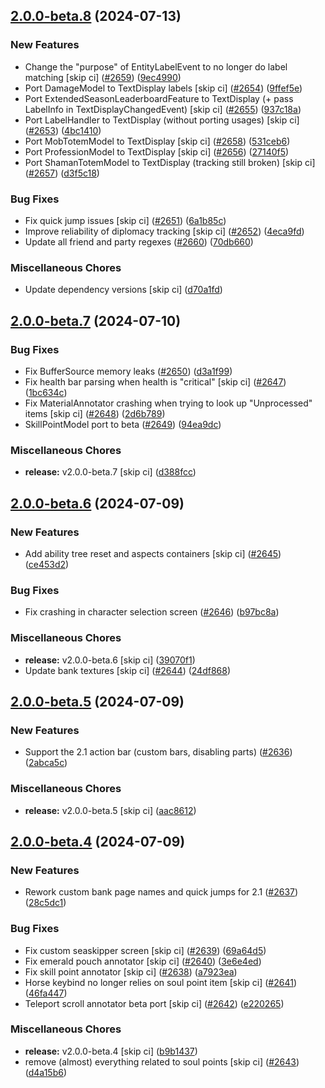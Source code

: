 ## [2.0.0-beta.8](https://github.com/Wynntils/Artemis/compare/v2.0.0-beta.7...v2.0.0-beta.8) (2024-07-13)


### New Features

* Change the "purpose" of EntityLabelEvent to no longer do label matching [skip ci] ([#2659](https://github.com/Wynntils/Artemis/issues/2659)) ([9ec4990](https://github.com/Wynntils/Artemis/commit/9ec499028cfbdea6868d62f1fa9e35f18504873a))
* Port DamageModel to TextDisplay labels [skip ci] ([#2654](https://github.com/Wynntils/Artemis/issues/2654)) ([9ffef5e](https://github.com/Wynntils/Artemis/commit/9ffef5eeaf7a0c22a022ef3570d25849162ee37d))
* Port ExtendedSeasonLeaderboardFeature to TextDisplay (+ pass LabelInfo in TextDisplayChangedEvent) [skip ci] ([#2655](https://github.com/Wynntils/Artemis/issues/2655)) ([937c18a](https://github.com/Wynntils/Artemis/commit/937c18a2ced5a5981950ca46a8b316ca70c98e4a))
* Port LabelHandler to TextDisplay (without porting usages) [skip ci] ([#2653](https://github.com/Wynntils/Artemis/issues/2653)) ([4bc1410](https://github.com/Wynntils/Artemis/commit/4bc14106e9a52303803df903f300bcb5d889a9c3))
* Port MobTotemModel to TextDisplay [skip ci] ([#2658](https://github.com/Wynntils/Artemis/issues/2658)) ([531ceb6](https://github.com/Wynntils/Artemis/commit/531ceb68e7b48f964cf7701023b8fa710104eabb))
* Port ProfessionModel to TextDisplay [skip ci] ([#2656](https://github.com/Wynntils/Artemis/issues/2656)) ([27140f5](https://github.com/Wynntils/Artemis/commit/27140f507f15ea5b980274ab863b29ef980c409c))
* Port ShamanTotemModel to TextDisplay (tracking still broken) [skip ci] ([#2657](https://github.com/Wynntils/Artemis/issues/2657)) ([d3f5c18](https://github.com/Wynntils/Artemis/commit/d3f5c18af5ecf297cf5bac75414f1b56dcce2bd7))


### Bug Fixes

* Fix quick jump issues [skip ci] ([#2651](https://github.com/Wynntils/Artemis/issues/2651)) ([6a1b85c](https://github.com/Wynntils/Artemis/commit/6a1b85cc7f049eb6e0461eeeef6b3a5084ae32a6))
* Improve reliability of diplomacy tracking [skip ci] ([#2652](https://github.com/Wynntils/Artemis/issues/2652)) ([4eca9fd](https://github.com/Wynntils/Artemis/commit/4eca9fd3bb9e08406d3e50157b1be0b95f45dbcb))
* Update all friend and party regexes ([#2660](https://github.com/Wynntils/Artemis/issues/2660)) ([70db660](https://github.com/Wynntils/Artemis/commit/70db660c09b16c70795d6fe5b1cc17d4a9a101b9))


### Miscellaneous Chores

* Update dependency versions [skip ci] ([d70a1fd](https://github.com/Wynntils/Artemis/commit/d70a1fd78ae53b12984e328fad6fb96ba89dccaf))

## [2.0.0-beta.7](https://github.com/Wynntils/Artemis/compare/v2.0.0-beta.6...v2.0.0-beta.7) (2024-07-10)


### Bug Fixes

* Fix BufferSource memory leaks ([#2650](https://github.com/Wynntils/Artemis/issues/2650)) ([d3a1f99](https://github.com/Wynntils/Artemis/commit/d3a1f998184c4ca5fc40ebf01a7c78c1e96e1674))
* Fix health bar parsing when health is "critical" [skip ci] ([#2647](https://github.com/Wynntils/Artemis/issues/2647)) ([1bc634c](https://github.com/Wynntils/Artemis/commit/1bc634cff085bae2ac7efdc0b33fd914de3c551b))
* Fix MaterialAnnotator crashing when trying to look up "Unprocessed" items [skip ci] ([#2648](https://github.com/Wynntils/Artemis/issues/2648)) ([2d6b789](https://github.com/Wynntils/Artemis/commit/2d6b789214e7121db8ff04a404a9b8a7b334f822))
* SkillPointModel port to beta ([#2649](https://github.com/Wynntils/Artemis/issues/2649)) ([94ea9dc](https://github.com/Wynntils/Artemis/commit/94ea9dc061576ffadaa415d8e1a9b3ef1a8bfc40))


### Miscellaneous Chores

* **release:** v2.0.0-beta.7 [skip ci] ([d388fcc](https://github.com/Wynntils/Artemis/commit/d388fccffd035d41a31197c570459b4ec67b7d1c))

## [2.0.0-beta.6](https://github.com/Wynntils/Artemis/compare/v2.0.0-beta.5...v2.0.0-beta.6) (2024-07-09)


### New Features

* Add ability tree reset and aspects containers [skip ci] ([#2645](https://github.com/Wynntils/Artemis/issues/2645)) ([ce453d2](https://github.com/Wynntils/Artemis/commit/ce453d26a126ae4f85ee50e3419e7f4c0ed074a6))


### Bug Fixes

* Fix crashing in character selection screen ([#2646](https://github.com/Wynntils/Artemis/issues/2646)) ([b97bc8a](https://github.com/Wynntils/Artemis/commit/b97bc8adf1f4e0c613fd227c059586ccc4235c96))


### Miscellaneous Chores

* **release:** v2.0.0-beta.6 [skip ci] ([39070f1](https://github.com/Wynntils/Artemis/commit/39070f12bf8ed0d6cf1444ee8cb6887fea9c4a5f))
* Update bank textures [skip ci] ([#2644](https://github.com/Wynntils/Artemis/issues/2644)) ([24df868](https://github.com/Wynntils/Artemis/commit/24df86851f74251089e2e2a680623ff889fca305))

## [2.0.0-beta.5](https://github.com/Wynntils/Artemis/compare/v2.0.0-beta.4...v2.0.0-beta.5) (2024-07-09)


### New Features

* Support the 2.1 action bar (custom bars, disabling parts) ([#2636](https://github.com/Wynntils/Artemis/issues/2636)) ([2abca5c](https://github.com/Wynntils/Artemis/commit/2abca5c0ef5d9e3fe1ff8d6c543fb3849eb6ba6b))


### Miscellaneous Chores

* **release:** v2.0.0-beta.5 [skip ci] ([aac8612](https://github.com/Wynntils/Artemis/commit/aac8612141eef8a36cb1099317977a3484be1468))

## [2.0.0-beta.4](https://github.com/Wynntils/Artemis/compare/v2.0.0-beta.3...v2.0.0-beta.4) (2024-07-09)


### New Features

* Rework custom bank page names and quick jumps for 2.1 ([#2637](https://github.com/Wynntils/Artemis/issues/2637)) ([28c5dc1](https://github.com/Wynntils/Artemis/commit/28c5dc1ea4d7e9d6861f4d08e96abb41cda56c13))


### Bug Fixes

* Fix custom seaskipper screen [skip ci] ([#2639](https://github.com/Wynntils/Artemis/issues/2639)) ([69a64d5](https://github.com/Wynntils/Artemis/commit/69a64d50add051b1afc102cf2c2fa51ec74e9dec))
* Fix emerald pouch annotator [skip ci] ([#2640](https://github.com/Wynntils/Artemis/issues/2640)) ([3e6e4ed](https://github.com/Wynntils/Artemis/commit/3e6e4edbed864cf20f1bb85337347b6b8d965103))
* Fix skill point annotator [skip ci] ([#2638](https://github.com/Wynntils/Artemis/issues/2638)) ([a7923ea](https://github.com/Wynntils/Artemis/commit/a7923ea9bb2cbc6a291b51edd0ebb155706be943))
* Horse keybind no longer relies on soul point item [skip ci] ([#2641](https://github.com/Wynntils/Artemis/issues/2641)) ([46fa447](https://github.com/Wynntils/Artemis/commit/46fa447429a52b7c055f3b2248b82c4d2f916758))
* Teleport scroll annotator beta port [skip ci] ([#2642](https://github.com/Wynntils/Artemis/issues/2642)) ([e220265](https://github.com/Wynntils/Artemis/commit/e22026590e89e65d516119737b581e87ae872464))


### Miscellaneous Chores

* **release:** v2.0.0-beta.4 [skip ci] ([b9b1437](https://github.com/Wynntils/Artemis/commit/b9b143705b433862a30693ab762bf2c3a31ea2b1))
* remove (almost) everything related to soul points [skip ci] ([#2643](https://github.com/Wynntils/Artemis/issues/2643)) ([d4a15b6](https://github.com/Wynntils/Artemis/commit/d4a15b6d45e6d25edbf2ed6d85786f88ce5bbfbd))

